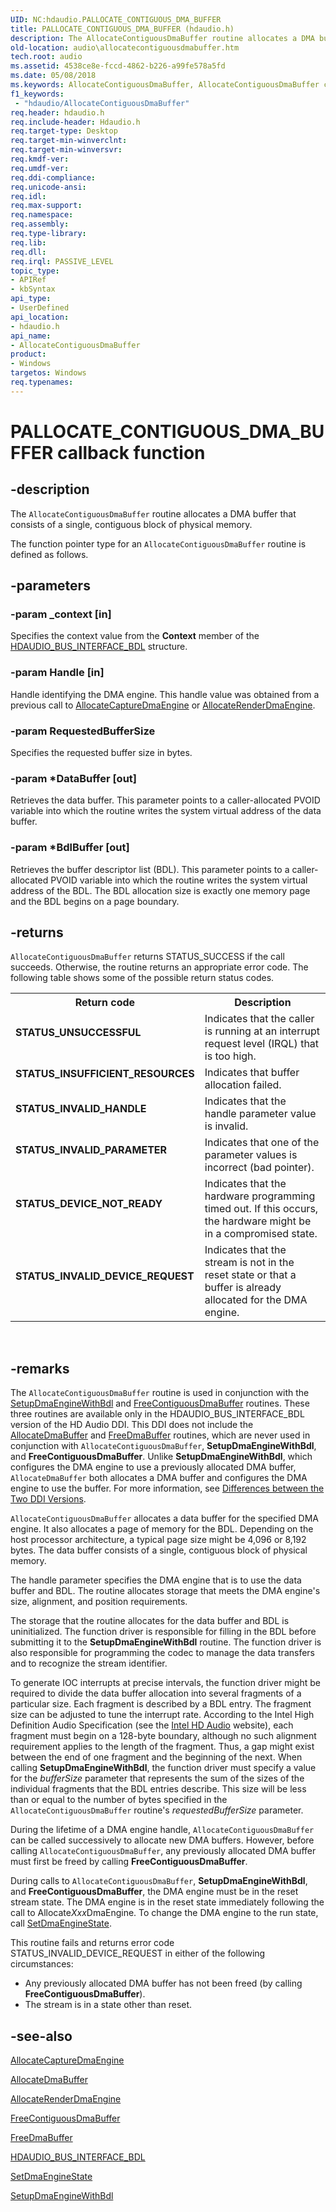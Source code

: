 ```yaml
---
UID: NC:hdaudio.PALLOCATE_CONTIGUOUS_DMA_BUFFER
title: PALLOCATE_CONTIGUOUS_DMA_BUFFER (hdaudio.h)
description: The AllocateContiguousDmaBuffer routine allocates a DMA buffer that consists of a single, contiguous block of physical memory.The function pointer type for an AllocateContiguousDmaBuffer routine is defined as follows.
old-location: audio\allocatecontiguousdmabuffer.htm
tech.root: audio
ms.assetid: 4538ce8e-fccd-4862-b226-a99fe578a5fd
ms.date: 05/08/2018
ms.keywords: AllocateContiguousDmaBuffer, AllocateContiguousDmaBuffer callback function [Audio Devices], PALLOCATE_CONTIGUOUS_DMA_BUFFER, PALLOCATE_CONTIGUOUS_DMA_BUFFER callback, aud-prop2_c9f2fa85-0967-4793-9092-9f95986c2126.xml, audio.allocatecontiguousdmabuffer, hdaudio/AllocateContiguousDmaBuffer
f1_keywords:
 - "hdaudio/AllocateContiguousDmaBuffer"
req.header: hdaudio.h
req.include-header: Hdaudio.h
req.target-type: Desktop
req.target-min-winverclnt: 
req.target-min-winversvr: 
req.kmdf-ver: 
req.umdf-ver: 
req.ddi-compliance: 
req.unicode-ansi: 
req.idl: 
req.max-support: 
req.namespace: 
req.assembly: 
req.type-library: 
req.lib: 
req.dll: 
req.irql: PASSIVE_LEVEL
topic_type:
- APIRef
- kbSyntax
api_type:
- UserDefined
api_location:
- hdaudio.h
api_name:
- AllocateContiguousDmaBuffer
product:
- Windows
targetos: Windows
req.typenames: 
---
```


# PALLOCATE_CONTIGUOUS_DMA_BUFFER callback function


## -description


The <code>AllocateContiguousDmaBuffer</code> routine allocates a DMA buffer that consists of a single, contiguous block of physical memory.

The function pointer type for an <code>AllocateContiguousDmaBuffer</code> routine is defined as follows.


## -parameters




### -param _context [in]

Specifies the context value from the <b>Context</b> member of the <a href="https://docs.microsoft.com/windows-hardware/drivers/ddi/hdaudio/ns-hdaudio-_hdaudio_bus_interface_bdl">HDAUDIO_BUS_INTERFACE_BDL</a> structure.


### -param Handle [in]

Handle identifying the DMA engine. This handle value was obtained from a previous call to <a href="https://docs.microsoft.com/windows-hardware/drivers/ddi/hdaudio/nc-hdaudio-pallocate_capture_dma_engine">AllocateCaptureDmaEngine</a> or <a href="https://docs.microsoft.com/windows-hardware/drivers/ddi/hdaudio/nc-hdaudio-pallocate_render_dma_engine">AllocateRenderDmaEngine</a>.


### -param RequestedBufferSize

Specifies the requested buffer size in bytes.


### -param *DataBuffer [out]

Retrieves the data buffer. This parameter points to a caller-allocated PVOID variable into which the routine writes the system virtual address of the data buffer.


### -param *BdlBuffer [out]

Retrieves the buffer descriptor list (BDL). This parameter points to a caller-allocated PVOID variable into which the routine writes the system virtual address of the BDL. The BDL allocation size is exactly one memory page and the BDL begins on a page boundary.


## -returns



<code>AllocateContiguousDmaBuffer</code> returns STATUS_SUCCESS if the call succeeds. Otherwise, the routine returns an appropriate error code. The following table shows some of the possible return status codes.

<table>
<tr>
<th>Return code</th>
<th>Description</th>
</tr>
<tr>
<td width="40%">
<dl>
<dt><b>STATUS_UNSUCCESSFUL</b></dt>
</dl>
</td>
<td width="60%">
Indicates that the caller is running at an interrupt request level (IRQL) that is too high.

</td>
</tr>
<tr>
<td width="40%">
<dl>
<dt><b>STATUS_INSUFFICIENT_RESOURCES</b></dt>
</dl>
</td>
<td width="60%">
Indicates that buffer allocation failed.

</td>
</tr>
<tr>
<td width="40%">
<dl>
<dt><b>STATUS_INVALID_HANDLE</b></dt>
</dl>
</td>
<td width="60%">
Indicates that the handle parameter value is invalid.

</td>
</tr>
<tr>
<td width="40%">
<dl>
<dt><b>STATUS_INVALID_PARAMETER</b></dt>
</dl>
</td>
<td width="60%">
Indicates that one of the parameter values is incorrect (bad pointer).

</td>
</tr>
<tr>
<td width="40%">
<dl>
<dt><b>STATUS_DEVICE_NOT_READY</b></dt>
</dl>
</td>
<td width="60%">
Indicates that the hardware programming timed out. If this occurs, the hardware might be in a compromised state.

</td>
</tr>
<tr>
<td width="40%">
<dl>
<dt><b>STATUS_INVALID_DEVICE_REQUEST</b></dt>
</dl>
</td>
<td width="60%">
Indicates that the stream is not in the reset state or that a buffer is already allocated for the DMA engine.

</td>
</tr>
</table>
 




## -remarks



The <code>AllocateContiguousDmaBuffer</code> routine is used in conjunction with the <a href="https://docs.microsoft.com/windows-hardware/drivers/ddi/hdaudio/nc-hdaudio-psetup_dma_engine_with_bdl">SetupDmaEngineWithBdl</a> and <a href="https://docs.microsoft.com/windows-hardware/drivers/ddi/hdaudio/nc-hdaudio-pfree_contiguous_dma_buffer">FreeContiguousDmaBuffer</a> routines. These three routines are available only in the HDAUDIO_BUS_INTERFACE_BDL version of the HD Audio DDI. This DDI does not include the <a href="https://docs.microsoft.com/windows-hardware/drivers/ddi/hdaudio/nc-hdaudio-pallocate_dma_buffer">AllocateDmaBuffer</a> and <a href="https://docs.microsoft.com/windows-hardware/drivers/ddi/hdaudio/nc-hdaudio-pfree_dma_buffer">FreeDmaBuffer</a> routines, which are never used in conjunction with <code>AllocateContiguousDmaBuffer</code>, <b>SetupDmaEngineWithBdl</b>, and <b>FreeContiguousDmaBuffer</b>. Unlike <b>SetupDmaEngineWithBdl</b>, which configures the DMA engine to use a previously allocated DMA buffer, <code>AllocateDmaBuffer</code> both allocates a DMA buffer and configures the DMA engine to use the buffer. For more information, see <a href="https://docs.microsoft.com/windows-hardware/drivers/audio/differences-between-the-hd-audio-ddi-versions">Differences between the Two DDI Versions</a>.

<code>AllocateContiguousDmaBuffer</code> allocates a data buffer for the specified DMA engine. It also allocates a page of memory for the BDL. Depending on the host processor architecture, a typical page size might be 4,096 or 8,192 bytes. The data buffer consists of a single, contiguous block of physical memory.

The handle parameter specifies the DMA engine that is to use the data buffer and BDL. The routine allocates storage that meets the DMA engine's size, alignment, and position requirements.

The storage that the routine allocates for the data buffer and BDL is uninitialized. The function driver is responsible for filling in the BDL before submitting it to the <b>SetupDmaEngineWithBdl</b> routine. The function driver is also responsible for programming the codec to manage the data transfers and to recognize the stream identifier.

To generate IOC interrupts at precise intervals, the function driver might be required to divide the data buffer allocation into several fragments of a particular size. Each fragment is described by a BDL entry. The fragment size can be adjusted to tune the interrupt rate. According to the Intel High Definition Audio Specification (see the <a href="https://go.microsoft.com/fwlink/p/?linkid=42508">Intel HD Audio</a> website), each fragment must begin on a 128-byte boundary, although no such alignment requirement applies to the length of the fragment. Thus, a gap might exist between the end of one fragment and the beginning of the next. When calling <b>SetupDmaEngineWithBdl</b>, the function driver must specify a value for the <i>bufferSize</i> parameter that represents the sum of the sizes of the individual fragments that the BDL entries describe. This size will be less than or equal to the number of bytes specified in the <code>AllocateContiguousDmaBuffer</code> routine's <i>requestedBufferSize</i> parameter.

During the lifetime of a DMA engine handle, <code>AllocateContiguousDmaBuffer</code> can be called successively to allocate new DMA buffers. However, before calling <code>AllocateContiguousDmaBuffer</code>, any previously allocated DMA buffer must first be freed by calling <b>FreeContiguousDmaBuffer</b>.

During calls to <code>AllocateContiguousDmaBuffer</code>, <b>SetupDmaEngineWithBdl</b>, and <b>FreeContiguousDmaBuffer</b>, the DMA engine must be in the reset stream state. The DMA engine is in the reset state immediately following the call to Allocate<i>Xxx</i>DmaEngine. To change the DMA engine to the run state, call <a href="https://docs.microsoft.com/windows-hardware/drivers/ddi/hdaudio/nc-hdaudio-pset_dma_engine_state">SetDmaEngineState</a>.

This routine fails and returns error code STATUS_INVALID_DEVICE_REQUEST in either of the following circumstances:

<ul>
<li>
Any previously allocated DMA buffer has not been freed (by calling <b>FreeContiguousDmaBuffer</b>).

</li>
<li>
The stream is in a state other than reset.

</li>
</ul>



## -see-also




<a href="https://docs.microsoft.com/windows-hardware/drivers/ddi/hdaudio/nc-hdaudio-pallocate_capture_dma_engine">AllocateCaptureDmaEngine</a>



<a href="https://docs.microsoft.com/windows-hardware/drivers/ddi/hdaudio/nc-hdaudio-pallocate_dma_buffer">AllocateDmaBuffer</a>



<a href="https://docs.microsoft.com/windows-hardware/drivers/ddi/hdaudio/nc-hdaudio-pallocate_render_dma_engine">AllocateRenderDmaEngine</a>



<a href="https://docs.microsoft.com/windows-hardware/drivers/ddi/hdaudio/nc-hdaudio-pfree_contiguous_dma_buffer">FreeContiguousDmaBuffer</a>



<a href="https://docs.microsoft.com/windows-hardware/drivers/ddi/hdaudio/nc-hdaudio-pfree_dma_buffer">FreeDmaBuffer</a>



<a href="https://docs.microsoft.com/windows-hardware/drivers/ddi/hdaudio/ns-hdaudio-_hdaudio_bus_interface_bdl">HDAUDIO_BUS_INTERFACE_BDL</a>



<a href="https://docs.microsoft.com/windows-hardware/drivers/ddi/hdaudio/nc-hdaudio-pset_dma_engine_state">SetDmaEngineState</a>



<a href="https://docs.microsoft.com/windows-hardware/drivers/ddi/hdaudio/nc-hdaudio-psetup_dma_engine_with_bdl">SetupDmaEngineWithBdl</a>
 

 


